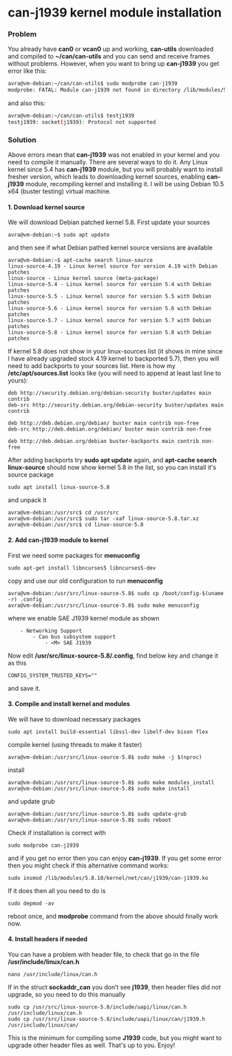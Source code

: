 # can-j1939 kernel module installation #



### Problem

You already have **can0** or **vcan0** up and working, **can-utils** downloaded and compiled to **~/can/can-utils** and you can send and receive frames without problems. However, when you want to bring up **can-j1939** you get error like this:

```bash
avra@vm-debian:~/can/can-utils$ sudo modprobe can-j1939
modprobe: FATAL: Module can-j1939 not found in directory /lib/modules/5.7.0.0.bpo.2-amd64
```

and also this:

```bash
avra@vm-debian:~/can/can-utils$ testj1939
testj1939: socket(j1939): Protocol not supported
```



### Solution

Above errors mean that **can-j1939** was not enabled in your kernel and you need to compile it manually. There are several ways to do it. Any Linux kernel since 5.4 has **can-j1939** module, but you will probably want to install fresher version, which leads to downloading kernel sources, enabling **can-j1939** module, recompiling kernel and installing it. I will be using Debian 10.5 x64 (buster testing) virtual machine.



#### 1. Download kernel source ####

We will download Debian patched kernel 5.8. First update your sources

```
avra@vm-debian:~$ sudo apt update
```

and then see if what Debian pathed kernel source versions are available

```
avra@vm-debian:~$ apt-cache search linux-source
linux-source-4.19 - Linux kernel source for version 4.19 with Debian patches
linux-source - Linux kernel source (meta-package)
linux-source-5.4 - Linux kernel source for version 5.4 with Debian patches
linux-source-5.5 - Linux kernel source for version 5.5 with Debian patches
linux-source-5.6 - Linux kernel source for version 5.6 with Debian patches
linux-source-5.7 - Linux kernel source for version 5.7 with Debian patches
linux-source-5.8 - Linux kernel source for version 5.8 with Debian patches
```

If kernel 5.8 does not show in your linux-sources list (it shows in mine since I have already upgraded stock 4.19 kernel to backported 5.7), then you will need to add backports to your sources list. Here is how my **/etc/apt/sources.list** looks like (you will need to append at least last line to yours):

```
deb http://security.debian.org/debian-security buster/updates main contrib
deb-src http://security.debian.org/debian-security buster/updates main contrib

deb http://deb.debian.org/debian/ buster main contrib non-free
deb-src http://deb.debian.org/debian/ buster main contrib non-free

deb http://deb.debian.org/debian buster-backports main contrib non-free
```

After adding backports try **sudo apt update** again, and **apt-cache search linux-source** should now show kernel 5.8 in the list, so you can install it's source package

```
sudo apt install linux-source-5.8
```

and unpack it
```
avra@vm-debian:/usr/src$ cd /usr/src
avra@vm-debian:/usr/src$ sudo tar -xaf linux-source-5.8.tar.xz
avra@vm-debian:/usr/src$ cd linux-source-5.8
```



#### 2. Add can-j1939 module to kernel ####

First we need some packages for **menuconfig** 

```
sudo apt-get install libncurses5 libncurses5-dev
```

copy and use our old configuration to run **menuconfig**

```
avra@vm-debian:/usr/src/linux-source-5.8$ sudo cp /boot/config-$(uname -r) .config
avra@vm-debian:/usr/src/linux-source-5.8$ sudo make menuconfig
```

where we enable SAE  J1939 kernel module as shown

```
	- Networking Support
		- Can bus subsystem support
			- <M> SAE J1939
```

Now edit **/usr/src/linux-source-5.8/.config**, find below key and change it as this
```
CONFIG_SYSTEM_TRUSTED_KEYS=""
```

and save it.



#### 3. Compile and install kernel and modules

We will have to download necessary packages

```
sudo apt install build-essential libssl-dev libelf-dev bison flex
```

compile kernel (using threads to make it faster)

```
avra@vm-debian:/usr/src/linux-source-5.8$ sudo make -j $(nproc)
```

install

```
avra@vm-debian:/usr/src/linux-source-5.8$ sudo make modules_install
avra@vm-debian:/usr/src/linux-source-5.8$ sudo make install
```

and update grub

```
avra@vm-debian:/usr/src/linux-source-5.8$ sudo update-grub
avra@vm-debian:/usr/src/linux-source-5.8$ sudo reboot
```

Check if installation is correct with

```
sudo modprobe can-j1939
```

and if you get no error then you can enjoy **can-j1939**. If you get some error then you might check if this alternative command works:

```
sudo insmod /lib/modules/5.8.10/kernel/net/can/j1939/can-j1939.ko
```

If it does then all you need to do is 

```
sudo depmod -av
```

reboot once, and **modprobe** command from the above should finally work now.



#### 4. Install headers if needed

You can have a problem with header file, to check that go in the file **/usr/include/linux/can.h**

```
nano /usr/include/linux/can.h
```

If in the struct **sockaddr_can** you don’t see **j1939**, then header files did not upgrade, so you need to do this manually

```
sudo cp /usr/src/linux-source-5.8/include/uapi/linux/can.h /usr/include/linux/can.h
sudo cp /usr/src/linux-source-5.8/include/uapi/linux/can/j1939.h /usr/include/linux/can/
```

This is the minimum for compiling some **J1939** code,  but you might want to upgrade other header files as well. That's up to you. Enjoy!
